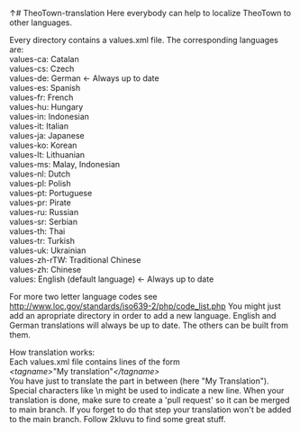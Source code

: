↑# TheoTown-translation
Here everybody can help to localize TheoTown to other languages.

Every directory contains a values.xml file. The corresponding languages are:</br>
values-ca: Catalan</br>
values-cs: Czech</br>
values-de: German <- Always up to date</br>
values-es: Spanish</br>
values-fr: French</br>
values-hu: Hungary</br>
values-in: Indonesian</br>
values-it: Italian</br>
values-ja: Japanese</br>
values-ko: Korean</br>
values-lt: Lithuanian</br>
values-ms: Malay, Indonesian</br>
values-nl: Dutch</br>
values-pl: Polish</br>
values-pt: Portuguese</br>
values-pr: Pirate</br>
values-ru: Russian</br>
values-sr: Serbian</br>
values-th: Thai</br>
values-tr: Turkish</br>
values-uk: Ukrainian</br>
values-zh-rTW: Traditional Chinese</br>
values-zh: Chinese</br>
values: English (default language) <- Always up to date</br>

For more two letter language codes see http://www.loc.gov/standards/iso639-2/php/code_list.php
You might just add an apropriate directory in order to add a new language.
English and German translations will always be up to date. The others can be built from them.

How translation works:</br>
Each values.xml file contains lines of the form<br>
<em>\<tagname\></em>"My translation"<em>\</tagname\></em><br>
You have just to translate the part in between (here "My Translation"). Special characters like \n might be used to indicate a new line.
When your translation is done, make sure to create a 'pull request' so it can be merged to main branch. 
If you forget to do that step your translation won't be added to the main branch. Follow 2kluvu to find some great stuff.
